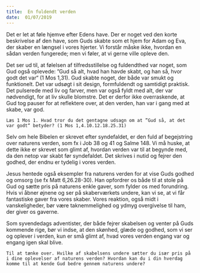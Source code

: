 ```yaml
---
title:  En fuldendt verden
date:  01/07/2019
---
```


Det er let at føle hjemve efter Edens have. Der er noget ved den korte beskrivelse af den have, som Guds skabte som et hjem for Adam og Eva, der skaber en længsel i vores hjerter. Vi forstår måske ikke, hvordan en sådan verden fungerede; men vi føler, at vi gerne ville opleve den.

Det ser ud til, at følelsen af tilfredsstillelse og fuldendthed var noget, som Gud også oplevede: ”Gud så alt, hvad han havde skabt, og han så, hvor godt det var“ (1 Mos 1,31). Gud skabte noget, der både var smukt og funktionelt. Det var udsøgt i sit design, formfuldendt og samtidigt praktisk. Det pulserede med liv og farver, men var også fyldt med alt, der var nødvendigt, for at liv skulle blomstre. Det er derfor ikke overraskende, at Gud tog pauser for at reflektere over, at den verden, han var i gang med at skabe, var god.

`Læs 1 Mos 1. Hvad tror du det gentagne udsagn om at ”Gud så, at det var godt“ betyder? (1 Mos 1,4.10.12.18.25.31)`

Selv om hele Bibelen er skrevet efter syndefaldet, er den fuld af begejstring over naturens verden, som fx i Job 38 og 41 og Salme 148. Vi må huske, at dette ikke er skrevet som glimt af, hvordan verden var til at begynde med, da den netop var skabt før syndefaldet. Det skrives i nutid og fejrer den godhed, der endnu er tydelig i vores verden.

Jesus hentede også eksempler fra naturens verden for at vise Guds godhed og omsorg (se fx Matt 6,26.28-30). Han opfordrer os både til at stole på Gud og sætte pris på naturens enkle gaver, som fylder os med forundring. Hvis vi åbner øjnene og ser på skaberværkets undere, kan vi se, at vi får fantastiske gaver fra vores skaber. Vores reaktion, også midt i vanskeligheder, bør være taknemmelighed og ydmyg overgivelse til ham, der giver os gaverne.

Som syvendedags adventister, der både fejrer skabelsen og venter på Guds kommende rige, bør vi indse, at den skønhed, glæde og godhed, som vi ser og oplever i verden, kun er små glimt af, hvad vores verden engang var og engang igen skal blive.

`Til at tænke over. Hvilke af skabelsens undere sætter du især pris på i dine oplevelser af naturens verden? Hvordan kan du i din hverdag komme til at kende Gud bedre gennem naturens undere?`